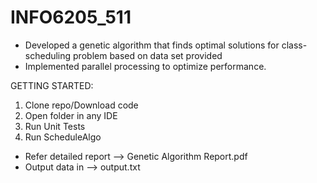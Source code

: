 # INFO6205_511

-    Developed a genetic algorithm that finds optimal solutions for class-scheduling problem based on data set provided
-    Implemented parallel processing to optimize performance.

GETTING STARTED:
1.    Clone repo/Download code
2.    Open folder in any IDE
3.    Run Unit Tests
4.    Run ScheduleAlgo 

-    Refer detailed report --> Genetic Algorithm Report.pdf
-    Output data in --> output.txt
